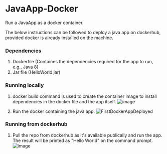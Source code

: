 # JavaApp-Docker
Run a JavaApp as a docker container.

The below instructions can be followed to deploy a java app on dockerhub, provided docker is already installed on the machine. 

### Dependencies

1. Dockerfile (Containes the dependencies required for the app to run, e.g., Java 8)
2. Jar file (HelloWorld.jar)

### Running locally

1. docker build command is used to create the container image to install dependencies in the docker file and the app itself. 
![image](https://user-images.githubusercontent.com/26891940/115989425-93626300-a5be-11eb-81e8-a02fef56f5a0.png)

2. Run the docker containing the java app.
![FirstDockerAppDeployed](https://user-images.githubusercontent.com/26891940/115989840-99594380-a5c0-11eb-9aa5-e37bca646299.png)

### Running from dockerhub

1. Pull the repo from dockerhub as it's available publically and run the app. The result will be printed as "Hello World" on the command prompt. 
![image](https://user-images.githubusercontent.com/26891940/115990001-4f249200-a5c1-11eb-9d3c-e23491a6899b.png)
